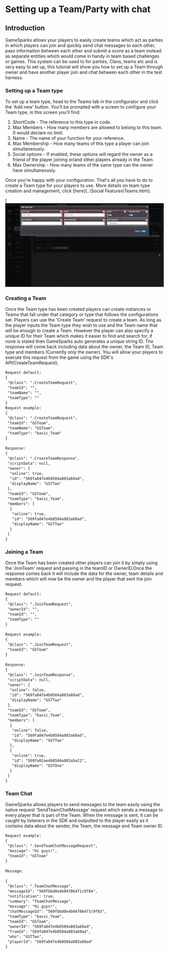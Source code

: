 # Setting up a Team/Party with chat

## Introduction

GameSparks allows your players to easily create teams which act as parties in which players can join and quickly send chat messages to each other, pass information between each other and submit a score as a team instead as separate entities which would come in handy in team based challenges or games. This system can be used to for parties, Clans, teams etc and is very easy to set up, this tutorial will show you how to set up a Team through owner and have another player join and chat between each other in the test harness.  

### Setting up a Team type

To set up a team type, head to the Teams tab in the configurator and click the 'Add new' button. You'll be prompted with a screen to configure your Team type, in this screen you'll find:

1.  ShortCode - The reference to this type in code.
2.  Max Members - How many members are allowed to belong to this team. 0 would declare no limit.
3.  Name - The name of your function for your reference.
4.  Max Membership - How many teams of this type a player can join simultaneously.
5.  Social options - If enabled, these options will regard the owner as a friend of the player joining or/and other players already in the Team.
6.  Max Ownership - How many teams of the same type can the owner have simultaneously.

Once you're happy with your configuration. That's all you have to do to create a Team type for your players to use. More details on team type creation and management, click [here](..\Social Features\Teams.html).

[![](img/TeamChat/1.png)


### Creating a Team

Once the Team type has been created players can create instances or Teams that fall under that category or type that follows the configurations set. Players can use the 'Create Team' request to create a team. As long as the player inputs the Team type they wish to use and the Team name that will be enough to create a Team. However the player can also specify a unique ID for their Team which makes it easier to find and search for, if none is stated then GameSparks auto generates a unique string ID. The response will come back including data about the owner, the Team ID, Team type and members (Currently only the owner). You will allow your players to execute this request from the game using the SDK's API(CreateTeamRequest).

```
Request default:
{
 "@class": ".CreateTeamRequest",
 "teamId": "",
 "teamName": "",
 "teamType": ""
}
Request example:
{
 "@class": ".CreateTeamRequest",
 "teamId": "GSTeam",
 "teamName": "GSTeam",
 "teamType": "basic_Team"
}

Response:
{
 "@class": ".CreateTeamResponse",
 "scriptData": null,
 "owner": {
  "online": true,
  "id": "569fa047e4b0504a803a60ad",
  "displayName": "GSTTwo"
 },
 "teamId": "GSTeam",
 "teamType": "basic_Team",
 "members": [
  {
   "online": true,
   "id": "569fa047e4b0504a803a60ad",
   "displayName": "GSTTwo"
  }
 ]
}
```

### Joining a Team

Once the Team has been created other players can join it by simply using the 'JoinTeam' request and passing in the teamID or OwnerID.Once the response comes back it will include the data for the owner, team details and members which will now be the owner and the player that sent the join request.

```
Request default:
{
 "@class": ".JoinTeamRequest",
 "ownerId": "",
 "teamId": "",
 "teamType": ""
}

Request example:
{
 "@class": ".JoinTeamRequest",
 "teamId": "GSTeam"
}

Response:
{
 "@class": ".JoinTeamResponse",
 "scriptData": null,
 "owner": {
  "online": false,
  "id": "569fa047e4b0504a803a60ad",
  "displayName": "GSTTwo"
 },
 "teamId": "GSTeam",
 "teamType": "basic_Team",
 "members": [
  {
   "online": false,
   "id": "569fa047e4b0504a803a60ad",
   "displayName": "GSTTwo"
  },
  {
   "online": true,
   "id": "569fa02ae4b0504a803a5e21",
   "displayName": "GSTOne"
  }
 ]
}
```

### Team Chat

GameSparks allows players to send messages to the team easily using the native request 'SendTeamChatMessage' request which sends a message to every player that is part of the Team. When the message is sent, it can be caught by listeners in the SDK and outputted to the player easily as it contains data about the sender, the Team, the message and Team owner ID.

```
Request example:
{
 "@class": ".SendTeamChatMessageRequest",
 "message": "Hi guys!",
 "teamId": "GSTeam"
}

Message:

{
 "@class": ".TeamChatMessage",
 "messageId": "569fbbd8e4b04706471c9f84",
 "notification": true,
 "summary": "TeamChatMessage",
 "message": "Hi guys!",
 "chatMessageId": "569fbbd8e4b04706471c9f83",
 "teamType": "basic_Team",
 "teamId": "GSTeam",
 "ownerId": "569fa047e4b0504a803a60ad",
 "fromId": "569fa047e4b0504a803a60ad",
 "who": "GSTTwo",
 "playerId": "569fa047e4b0504a803a60ad"
}
```
